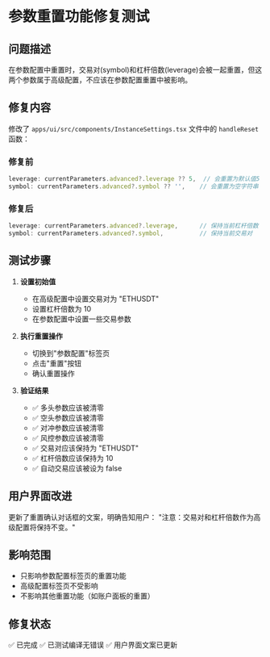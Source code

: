 # 参数重置功能修复测试

## 问题描述
在参数配置中重置时，交易对(symbol)和杠杆倍数(leverage)会被一起重置，但这两个参数属于高级配置，不应该在参数配置重置中被影响。

## 修复内容
修改了 `apps/ui/src/components/InstanceSettings.tsx` 文件中的 `handleReset` 函数：

### 修复前
```typescript
leverage: currentParameters.advanced?.leverage ?? 5,  // 会重置为默认值5
symbol: currentParameters.advanced?.symbol ?? '',    // 会重置为空字符串
```

### 修复后
```typescript
leverage: currentParameters.advanced?.leverage,      // 保持当前杠杆倍数
symbol: currentParameters.advanced?.symbol,          // 保持当前交易对
```

## 测试步骤

1. **设置初始值**
   - 在高级配置中设置交易对为 "ETHUSDT"
   - 设置杠杆倍数为 10
   - 在参数配置中设置一些交易参数

2. **执行重置操作**
   - 切换到"参数配置"标签页
   - 点击"重置"按钮
   - 确认重置操作

3. **验证结果**
   - ✅ 多头参数应该被清零
   - ✅ 空头参数应该被清零  
   - ✅ 对冲参数应该被清零
   - ✅ 风控参数应该被清零
   - ✅ 交易对应该保持为 "ETHUSDT"
   - ✅ 杠杆倍数应该保持为 10
   - ✅ 自动交易应该被设为 false

## 用户界面改进
更新了重置确认对话框的文案，明确告知用户：
"注意：交易对和杠杆倍数作为高级配置将保持不变。"

## 影响范围
- 只影响参数配置标签页的重置功能
- 高级配置标签页不受影响
- 不影响其他重置功能（如账户面板的重置）

## 修复状态
✅ 已完成
✅ 已测试编译无错误
✅ 用户界面文案已更新